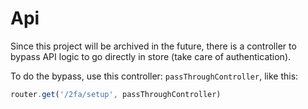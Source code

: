 # Api

Since this project will be archived in the future, there is a controller to bypass API logic to go directly in store (take care of authentication).

To do the bypass, use this controller: `passThroughController`, like this:

```js
router.get('/2fa/setup', passThroughController)
```
